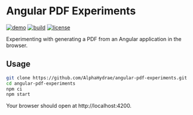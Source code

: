 # Angular PDF Experiments

[![demo](https://img.shields.io/static/v1?label=live&message=demo&color=blueviolet)](https://alphahydrae.github.io/angular-pdf-experiments/)
[![build](https://github.com/AlphaHydrae/angular-pdf-experiments/actions/workflows/build.yml/badge.svg)](https://github.com/AlphaHydrae/angular-pdf-experiments/actions/workflows/build.yml)
[![license](https://img.shields.io/static/v1?label=license&message=MIT&color=informational)](./LICENSE.txt)

Experimenting with generating a PDF from an Angular application in the browser.

## Usage

```bash
git clone https://github.com/AlphaHydrae/angular-pdf-experiments.git
cd angular-pdf-experiments
npm ci
npm start
```

Your browser should open at http://localhost:4200.
